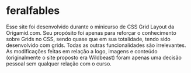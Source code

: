 # feralfables

Esse site foi desenvolvido durante o minicurso de CSS Grid Layout da Origamid.com. Seu propósito foi apenas para reforçar o conhecimento sobre Grids no CSS, sendo quase que em sua totalidade, tendo sido desenvolvido com grids. Todas as outras funcionalidades são irrelevantes. As modificações feitas em relação a logo, imagens e conteúdo (originalmente o site proposto era Wildbeast) foram apenas uma decisão pessoal sem qualquer relação com o curso.